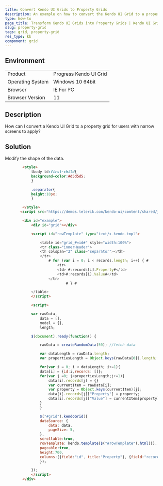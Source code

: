 ```yaml
---
title: Convert Kendo UI Grids to Property Grids
description: An example on how to convert the Kendo UI Grid to a property grid.
type: how-to
page_title: Transform Kendo UI Grids into Property Grids | Kendo UI Grid
slug: property-grid
tags: grid, property-grid
res_type: kb
component: grid
---
```


## Environment

<table>
 <tr>
  <td>Product</td>
  <td>Progress Kendo UI Grid</td>
 </tr>
 <tr>
  <td>Operating System</td>
  <td>Windows 10 64bit</td>
 </tr>
 <tr>
  <td>Browser</td>
  <td>IE For PC</td>
 </tr>
 <tr>
  <td>Browser Version</td>
  <td>11</td>
 </tr>
</table>

## Description

How can I convert a Kendo UI Grid to a property grid for users with narrow screens to apply?

## Solution

Modify the shape of the data.

```html       
        <style>
            tbody td:first-child{
            background-color:#d5d5d5;
            }

            .separator{
            height:10px;
            }

        </style>
       <script src="https://demos.telerik.com/kendo-ui/content/shared/js/people.js"></script>

        <div id="example">
            <div id="grid"></div>

            <script id="rowTemplate" type="text/x-kendo-tmpl">

                <table id="grid_#=id#" style="width:100%">
                <tr class="innerHeader">
                <th colspan="2" class="separator"></th>
                </tr>
                    # for (var i = 0; i < records.length; i++) { #
                        <tr>
                        <td> #:records[i].Property#</td>
                        <td>#:records[i].Value#</td>
                    </tr>
                            # } #

            </table>
            </script>

            <script>

            var rawData,
                data = [],
                model = {},
                length;

            $(document).ready(function() {

                rawData = createRandomData(50); //fetch data

                var dataLength = rawData.length;
                var propertiesLength = Object.keys(rawData[0]).length;

                for(var i = 0; i < dataLength; i+=1){
                data[i] = {id:i,records: []};
                for(var j =0; j<propertiesLength;j+=1){
                    data[i].records[j] = {}
                    var currentItem = rawData[i];
                    var property = Object.keys(currentItem)[j];
                    data[i].records[j]["Property"] = property;
                    data[i].records[j]["Value"] = currentItem[property]
                }
                }

                $("#grid").kendoGrid({
                dataSource: {
                    data: data,
                    pageSize: 5,
                },            
                scrollable:true,
                rowTemplate: kendo.template($("#rowTemplate").html()),
                pageable:true,
                height:700,
                columns:[{field:"id", title:"Property"}, {field:"records", title:"Value"}]
                });

            });
            </script>
        </div>
```
